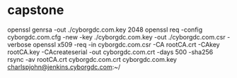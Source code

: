 # capstone
openssl genrsa -out ./cyborgdc.com.key 2048
openssl req -config cyborgdc.com.cfg -new  -key ./cyborgdc.com.key -out ./cyborgdc.com.csr -verbose
openssl x509 -req -in cyborgdc.com.csr -CA rootCA.crt -CAkey rootCA.key -CAcreateserial -out cyborgdc.com.crt -days 500 -sha256
rsync -av rootCA.crt cyborgdc.com.crt cyborgdc.com.key charlspjohn@jenkins.cyborgdc.com:~/
